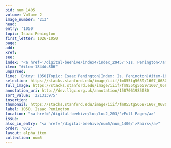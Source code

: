 ```yaml
---
pid: num_1405
volume: Volume 2
image_number: '213'
head:
entry: '1050'
topic: Isaac Penington
first_letter: 1026-1050
page:
add:
xref:
see:
index: "<a href='/digital-beehive/index4/index_2945/'>Is. Penington</a>"
item: "#item-1844dc806"
unparsed:
line: 'Entry: 1050|Topic: Isaac Penington|Index: Is. Penington|#item-1844dc806'
selection: https://stacks.stanford.edu/image/iiif/fm855tg5659/1607_0680/436,3975,2886,400/full/0/default.jpg
full_image: https://stacks.stanford.edu/image/iiif/fm855tg5659/1607_0680/full/full/0/default.jpg
annotation_uri: http://dev.llgc.org.uk/annotation/1587061985080
sort_value: '221313975'
insertion:
thumbnail: https://stacks.stanford.edu/image/iiif/fm855tg5659/1607_0680/436,3975,600,180/250,/0/default.jpg
label: 1050. Isaac Penington
location: "<a href='/digital-beehive/toc/toc2_203/'>Full Page</a>"
issue:
also_in_entry: "<a href='/digital-beehive/num5/num_1406/'>Fairs</a>"
order: '072'
layout: alpha_item
collection: num5
---
```


